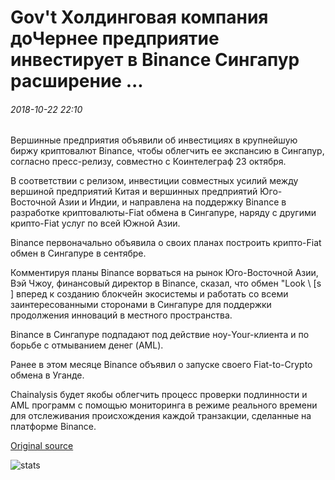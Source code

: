 # Gov't Холдинговая компания доЧернее предприятие инвестирует в Binance Сингапур расширение ...

###### 2018-10-22 22:10

Вершинные предприятия объявили об инвестициях в крупнейшую биржу криптовалют Binance, чтобы облегчить ее экспансию в Сингапур, согласно пресс-релизу, совместно с Коинтелеграф 23 октября.

В соответствии с релизом, инвестиции совместных усилий между вершиной предприятий Китая и вершинных предприятий Юго-Восточной Азии и Индии, и направлена на поддержку Binance в разработке криптовалюты-Fiat обмена в Сингапуре, наряду с другими крипто-Fiat услуг по всей Южной Азии.

Binance первоначально объявила о своих планах построить крипто-Fiat обмен в Сингапуре в сентябре.

Комментируя планы Binance ворваться на рынок Юго-Восточной Азии, Вэй Чжоу, финансовый директор в Binance, сказал, что обмен "Look \ [s \] вперед к созданию блокчейн экосистемы и работать со всеми заинтересованными сторонами в Сингапуре для поддержки продолжения инноваций в местного пространства.

Binance в Сингапуре подпадают под действие ноу-Your-клиента и по борьбе с отмыванием денег (AML).

Ранее в этом месяце Binance объявил о запуске своего Fiat-to-Crypto обмена в Уганде.

Chainalysis будет якобы облегчить процесс проверки подлинности и AML программ с помощью мониторинга в режиме реального времени для отслеживания происхождения каждой транзакции, сделанные на платформе Binance.

[Original source](https://cointelegraph.com/news/govt-owned-holding-company-subsidiary-invests-in-binances-singapore-expansion)

![stats](https://c.statcounter.com/11760860/0/a89fa40b/1/ "stats")
